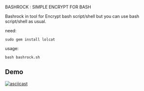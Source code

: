BASHROCK : SIMPLE ENCRYPT FOR BASH

Bashrock in tool for Encrypt bash script/shell but you can use bash script/shell as usual.

need:<br>
```
sudo gem install lolcat
```
usage:
```
bash bashrock.sh
```
## Demo
[![asciicast](https://asciinema.org/a/254244.svg)](https://asciinema.org/a/254244)
